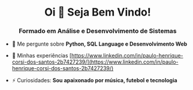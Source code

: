 <h1 align="center">Oi 👋 Seja Bem Vindo! </h1>
<h3 align="center">Formado em Análise e Desenvolvimento de Sistemas</h3>


- 💬 Me pergunte sobre **Python, SQL Language e Desenvolvimento Web**

- 📄 Minhas experiências [https://www.linkedin.com/in/paulo-henrique-corsi-dos-santos-2b7427239/](https://www.linkedin.com/in/paulo-henrique-corsi-dos-santos-2b7427239/)

- ⚡ Curiosidades: **Sou apaixonado por música, futebol e tecnologia**



<!--
**HenriqueCorsi/HenriqueCorsi** is a ✨ _special_ ✨ repository because its `README.md` (this file) appears on your GitHub profile.

Here are some ideas to get you started:

- 🔭 I’m currently working on ...
- 🌱 I’m currently learning ...
- 👯 I’m looking to collaborate on ...
- 🤔 I’m looking for help with ...
- 💬 Ask me about ...
- 📫 How to reach me: ...
- 😄 Pronouns: ...
- ⚡ Fun fact: ...
-->
